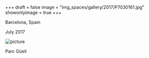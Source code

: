 +++
draft = false
image = "img_spaces/gallery/2017/P7030161.jpg"
showonlyimage = true
+++

Barcelona, Spain

July 2017
<!--more-->
![picture](/img_spaces/gallery/2017/P7030161.jpg)

Parc Güell
